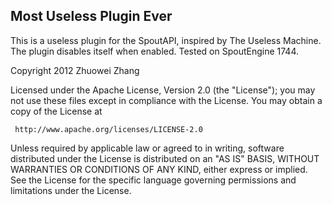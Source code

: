 ## Most Useless Plugin Ever ##

This is a useless plugin for the SpoutAPI, inspired by The Useless Machine. The plugin disables itself when enabled.
Tested on SpoutEngine 1744.

Copyright 2012 Zhuowei Zhang

   Licensed under the Apache License, Version 2.0 (the "License");
   you may not use these files except in compliance with the License.
   You may obtain a copy of the License at

     http://www.apache.org/licenses/LICENSE-2.0

   Unless required by applicable law or agreed to in writing, software
   distributed under the License is distributed on an "AS IS" BASIS,
   WITHOUT WARRANTIES OR CONDITIONS OF ANY KIND, either express or implied.
   See the License for the specific language governing permissions and
   limitations under the License.
